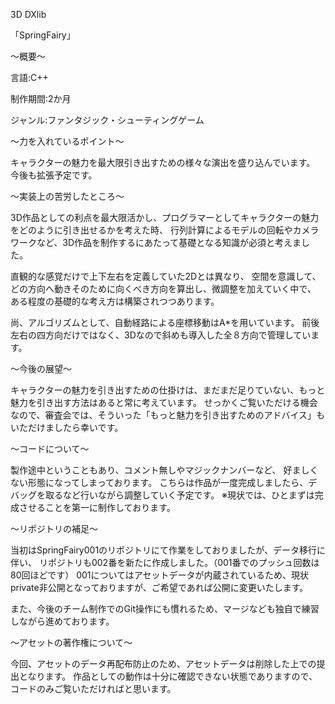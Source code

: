 3D DXlib 

「SpringFairy」

～概要～

言語:C++

制作期間:2か月

ジャンル:ファンタジック・シューティングゲーム


～力を入れているポイント～

キャラクターの魅力を最大限引き出すための様々な演出を盛り込んでいます。
今後も拡張予定です。

～実装上の苦労したところ～

3D作品としての利点を最大限活かし、プログラマーとしてキャラクターの魅力をどのように引き出せるかを考えた時、
行列計算によるモデルの回転やカメラワークなど、3D作品を制作するにあたって基礎となる知識が必須と考えました。

直観的な感覚だけで上下左右を定義していた2Dとは異なり、
空間を意識して、どの方向へ動きそのために向くべき方向を算出し、微調整を加えていく中で、
ある程度の基礎的な考え方は構築されつつあります。

尚、アルゴリズムとして、自動経路による座標移動はA*を用いています。
前後左右の四方向だけではなく、3Dなので斜めも導入した全８方向で管理しています。

～今後の展望～

キャラクターの魅力を引き出すための仕掛けは、まだまだ足りていない、もっと魅力を引き出す方法はあると常に考えています。
せっかくご覧いただける機会なので、審査会では、そういった「もっと魅力を引き出すためのアドバイス」もいただけましたら幸いです。

～コードについて～

製作途中ということもあり、コメント無しやマジックナンバーなど、
好ましくない形態になってしまっております。
こちらは作品が一度完成しましたら、デバッグを取るなど行いながら調整していく予定です。
※現状では、ひとまずは完成させることを第一に制作しております。

～リポジトリの補足～

当初はSpringFairy001のリポジトリにて作業をしておりましたが、データ移行に伴い、
リポジトリも002番を新たに作成しました。（001番でのプッシュ回数は80回ほどです）
001についてはアセットデータが内蔵されているため、現状private非公開となっておりますが、ご希望であれば公開に変更いたします。

また、今後のチーム制作でのGit操作にも慣れるため、マージなども独自で練習しながら進めております。

～アセットの著作権について～

今回、アセットのデータ再配布防止のため、アセットデータは削除した上での提出となります。
作品としての動作は十分に確認できない状態でありますので、コードのみご覧いただければと思います。
